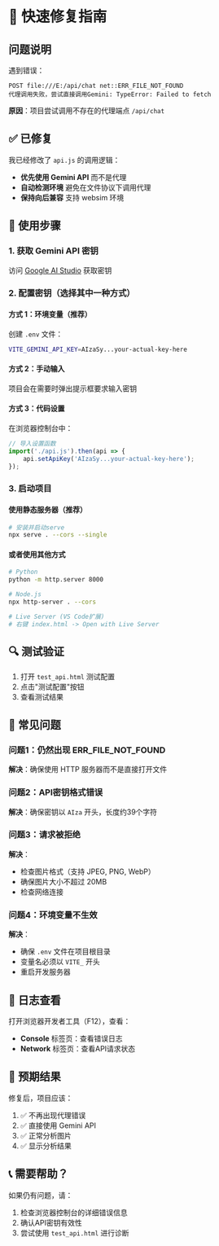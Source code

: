 # 🔧 快速修复指南

## 问题说明

遇到错误：
```
POST file:///E:/api/chat net::ERR_FILE_NOT_FOUND
代理调用失败，尝试直接调用Gemini: TypeError: Failed to fetch
```

**原因**：项目尝试调用不存在的代理端点 `/api/chat`

## ✅ 已修复

我已经修改了 `api.js` 的调用逻辑：
- **优先使用 Gemini API** 而不是代理
- **自动检测环境** 避免在文件协议下调用代理
- **保持向后兼容** 支持 websim 环境

## 🚀 使用步骤

### 1. 获取 Gemini API 密钥
访问 [Google AI Studio](https://makersuite.google.com/app/apikey) 获取密钥

### 2. 配置密钥（选择其中一种方式）

#### 方式 1：环境变量（推荐）
创建 `.env` 文件：
```bash
VITE_GEMINI_API_KEY=AIzaSy...your-actual-key-here
```

#### 方式 2：手动输入
项目会在需要时弹出提示框要求输入密钥

#### 方式 3：代码设置
在浏览器控制台中：
```javascript
// 导入设置函数
import('./api.js').then(api => {
    api.setApiKey('AIzaSy...your-actual-key-here');
});
```

### 3. 启动项目

#### 使用静态服务器（推荐）
```bash
# 安装并启动serve
npx serve . --cors --single
```

#### 或者使用其他方式
```bash
# Python
python -m http.server 8000

# Node.js
npx http-server . --cors

# Live Server (VS Code扩展)
# 右键 index.html -> Open with Live Server
```

## 🔍 测试验证

1. 打开 `test_api.html` 测试配置
2. 点击"测试配置"按钮
3. 查看测试结果

## 🚨 常见问题

### 问题1：仍然出现 ERR_FILE_NOT_FOUND
**解决**：确保使用 HTTP 服务器而不是直接打开文件

### 问题2：API密钥格式错误
**解决**：确保密钥以 `AIza` 开头，长度约39个字符

### 问题3：请求被拒绝
**解决**：
- 检查图片格式（支持 JPEG, PNG, WebP）
- 确保图片大小不超过 20MB
- 检查网络连接

### 问题4：环境变量不生效
**解决**：
- 确保 `.env` 文件在项目根目录
- 变量名必须以 `VITE_` 开头
- 重启开发服务器

## 📝 日志查看

打开浏览器开发者工具（F12），查看：
- **Console** 标签页：查看错误日志
- **Network** 标签页：查看API请求状态

## 🎯 预期结果

修复后，项目应该：
1. ✅ 不再出现代理错误
2. ✅ 直接使用 Gemini API
3. ✅ 正常分析图片
4. ✅ 显示分析结果

## 📞 需要帮助？

如果仍有问题，请：
1. 检查浏览器控制台的详细错误信息
2. 确认API密钥有效性
3. 尝试使用 `test_api.html` 进行诊断 